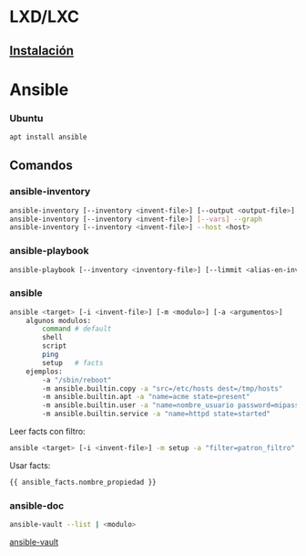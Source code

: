 # LXD/LXC

## [Instalación](lxd-setup.md)

# Ansible

### Ubuntu
```bash
apt install ansible
```

## Comandos

### ansible-inventory
```bash
ansible-inventory [--inventory <invent-file>] [--output <output-file>] [--yaml | --toml] --list
ansible-inventory [--inventory <invent-file>] [--vars] --graph
ansible-inventory [--inventory <invent-file>] --host <host>
```


### ansible-playbook
```bash
ansible-playbook [--inventory <inventory-file>] [--limmit <alias-en-inventario>] [--extra-vars '{"var":"val",...}'] [--step] [--check] [--syntax-check] <playbook.yaml> [-v]
```



### ansible
```bash
ansible <target> [-i <invent-file>] [-m <modulo>] [-a <argumentos>]
    algunos modulos:
        command # default
        shell
        script
        ping
        setup   # facts
    ejemplos:
        -a "/sbin/reboot"
        -m ansible.builtin.copy -a "src=/etc/hosts dest=/tmp/hosts"
        -m ansible.builtin.apt -a "name=acme state=present"
        -m ansible.builtin.user -a "name=nombre_usuario password=mipass"
        -m ansible.builtin.service -a "name=httpd state=started"
```

Leer facts con filtro:
```bash
ansible <target> [-i <invent-file>] -m setup -a "filter=patron_filtro"
```

Usar facts:
```bash
{{ ansible_facts.nombre_propiedad }}
```

### ansible-doc
```bash
ansible-vault --list | <modulo>
```

[ansible-vault](playbook/vault.md)
